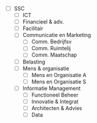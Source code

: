 - [ ] SSC
	- [ ] ICT
	- [ ] Financieel & adv.
	- [ ] Facilitair
	- [ ] Communicatie en Marketing
		- [ ] Comm. Bedrijfsv
		- [ ] Comm. Ruimtelij
		- [ ] Comm. Maatschap
	- [ ] Belasting
	- [ ] Mens & organisatie
		- [ ] Mens en Organisatie A
		- [ ] Mens en Organisatie S
	- [ ] Informatie Management
		- [ ] Functioneel Beheer
		- [ ] Innovatie & Integrat
		- [ ] Architecten & Advies
		- [ ] Data